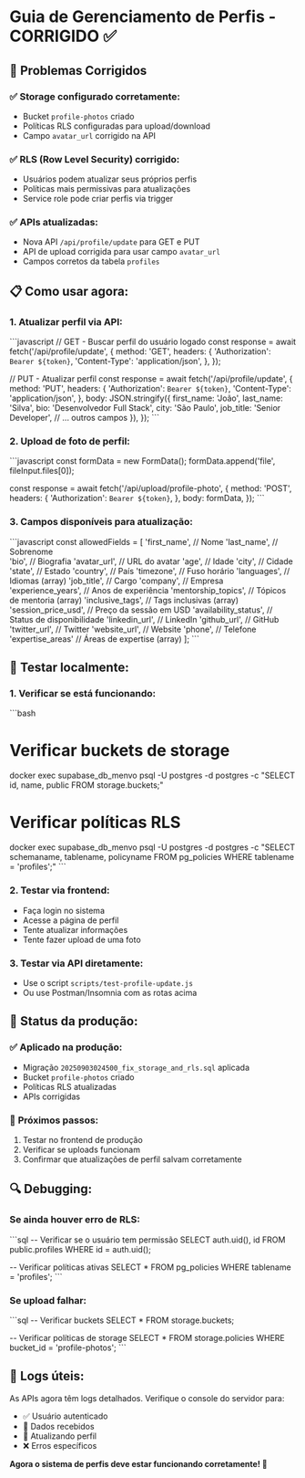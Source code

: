 # Guia de Gerenciamento de Perfis - CORRIGIDO ✅

## 🔧 Problemas Corrigidos

### ✅ **Storage configurado corretamente:**
- Bucket `profile-photos` criado
- Políticas RLS configuradas para upload/download
- Campo `avatar_url` corrigido na API

### ✅ **RLS (Row Level Security) corrigido:**
- Usuários podem atualizar seus próprios perfis
- Políticas mais permissivas para atualizações
- Service role pode criar perfis via trigger

### ✅ **APIs atualizadas:**
- Nova API `/api/profile/update` para GET e PUT
- API de upload corrigida para usar campo `avatar_url`
- Campos corretos da tabela `profiles`

## 📋 **Como usar agora:**

### 1. **Atualizar perfil via API:**

\`\`\`javascript
// GET - Buscar perfil do usuário logado
const response = await fetch('/api/profile/update', {
  method: 'GET',
  headers: {
    'Authorization': `Bearer ${token}`,
    'Content-Type': 'application/json',
  },
});

// PUT - Atualizar perfil
const response = await fetch('/api/profile/update', {
  method: 'PUT',
  headers: {
    'Authorization': `Bearer ${token}`,
    'Content-Type': 'application/json',
  },
  body: JSON.stringify({
    first_name: 'João',
    last_name: 'Silva',
    bio: 'Desenvolvedor Full Stack',
    city: 'São Paulo',
    job_title: 'Senior Developer',
    // ... outros campos
  }),
});
\`\`\`

### 2. **Upload de foto de perfil:**

\`\`\`javascript
const formData = new FormData();
formData.append('file', fileInput.files[0]);

const response = await fetch('/api/upload/profile-photo', {
  method: 'POST',
  headers: {
    'Authorization': `Bearer ${token}`,
  },
  body: formData,
});
\`\`\`

### 3. **Campos disponíveis para atualização:**

\`\`\`javascript
const allowedFields = [
  'first_name',           // Nome
  'last_name',            // Sobrenome  
  'bio',                  // Biografia
  'avatar_url',           // URL do avatar
  'age',                  // Idade
  'city',                 // Cidade
  'state',                // Estado
  'country',              // País
  'timezone',             // Fuso horário
  'languages',            // Idiomas (array)
  'job_title',            // Cargo
  'company',              // Empresa
  'experience_years',     // Anos de experiência
  'mentorship_topics',    // Tópicos de mentoria (array)
  'inclusive_tags',       // Tags inclusivas (array)
  'session_price_usd',    // Preço da sessão em USD
  'availability_status',  // Status de disponibilidade
  'linkedin_url',         // LinkedIn
  'github_url',           // GitHub
  'twitter_url',          // Twitter
  'website_url',          // Website
  'phone',                // Telefone
  'expertise_areas'       // Áreas de expertise (array)
];
\`\`\`

## 🧪 **Testar localmente:**

### 1. **Verificar se está funcionando:**
\`\`\`bash
# Verificar buckets de storage
docker exec supabase_db_menvo psql -U postgres -d postgres -c "SELECT id, name, public FROM storage.buckets;"

# Verificar políticas RLS
docker exec supabase_db_menvo psql -U postgres -d postgres -c "SELECT schemaname, tablename, policyname FROM pg_policies WHERE tablename = 'profiles';"
\`\`\`

### 2. **Testar via frontend:**
- Faça login no sistema
- Acesse a página de perfil
- Tente atualizar informações
- Tente fazer upload de uma foto

### 3. **Testar via API diretamente:**
- Use o script `scripts/test-profile-update.js`
- Ou use Postman/Insomnia com as rotas acima

## 🚀 **Status da produção:**

### ✅ **Aplicado na produção:**
- Migração `20250903024500_fix_storage_and_rls.sql` aplicada
- Bucket `profile-photos` criado
- Políticas RLS atualizadas
- APIs corrigidas

### 🎯 **Próximos passos:**
1. Testar no frontend de produção
2. Verificar se uploads funcionam
3. Confirmar que atualizações de perfil salvam corretamente

## 🔍 **Debugging:**

### Se ainda houver erro de RLS:
\`\`\`sql
-- Verificar se o usuário tem permissão
SELECT auth.uid(), id FROM public.profiles WHERE id = auth.uid();

-- Verificar políticas ativas
SELECT * FROM pg_policies WHERE tablename = 'profiles';
\`\`\`

### Se upload falhar:
\`\`\`sql
-- Verificar buckets
SELECT * FROM storage.buckets;

-- Verificar políticas de storage
SELECT * FROM storage.policies WHERE bucket_id = 'profile-photos';
\`\`\`

## 📝 **Logs úteis:**

As APIs agora têm logs detalhados. Verifique o console do servidor para:
- ✅ Usuário autenticado
- 📝 Dados recebidos  
- 🔄 Atualizando perfil
- ❌ Erros específicos

**Agora o sistema de perfis deve estar funcionando corretamente! 🎉**
